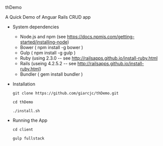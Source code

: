 thDemo

A Quick Demo of Anguar Rails CRUD app 

* System dependencies
	* Node.js and npm (see https://docs.npmjs.com/getting-started/installing-node)
	* Bower ( npm install -g bower )
	* Gulp ( npm install -g gulp )
	* Ruby (using 2.3.0 -- see http://railsapps.github.io/install-ruby.html
	* Rails (useing 4.2.5.2 -- see http://railsapps.github.io/install-ruby.html)
	* Bundler ( gem install bundler )

* Installation

	`git clone https://github.com/giarcjc/thDemo.git`

	`cd thDemo`

	`./install.sh`

* Running the App

	`cd client` 

	`gulp fullstack` 
